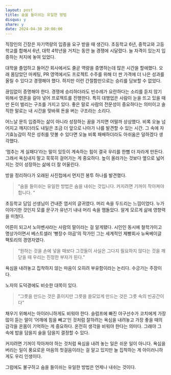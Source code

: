 ```yaml
---
layout: post
title: 숨을 들이쉬는 유일한 방법
disqus: y
share: y
date: 2024-04-30 20:00:00
---
```



직장인의 긴장은 자기역량의 입증을 요구 받을 때 생긴다. 초등학교 6년, 중학교와 고등학교를 합해서 6년, 대학 4학년을 거치는 동안 늘 경쟁에 시달렸다. 늘 자격이 있는지 입증하는 처지에 놓여 있었다. 

대학을 졸업하고 들어간 회사에서도 줄곧 역량을 증명하는데 많은 시간을 할애했다. 오래 몸담았던 마케팅, PR 영역에서도 프로젝트 수주를 위해 더 싼 가격에 더 나은 성과를 올릴 수 있다고 경쟁해야 했다. 하지만 이런 간절함만으로는 승리를 담보할 수 없었다. 

끊임없이 증명해야 한다. 경쟁에 승리하더라도 빈수레가 요란하다는 소리를 듣지 않기 위해서 영혼을 갈아 넣어 프로젝트를 진행한다. 특히 대행업은 사람이 눈을 뜨고 있을 때만 돈이 벌리는 구조를 가지고 있다. 좋은 말로 사람의 전문성이 중요하다는 의미이고 솔직한 말로는 내 시간을 맞바꿔 돈을 버는 구조라는 소리다. 

어느날 문득 입증하는 삶이 아니라 성장하는 꿈을 가지면 어떨까 상상했다. 비록 오늘 넘어지고 깨지더라도 내일은 조금 더 앞으로 나아가 나를 발견할 수 있는 시간. 그 속에 자기효능감이 작은 성취를 맛볼 수 있다면 오늘 비록 패배하더라도 아쉬움은 덜하겠다 생각했다. 

‘멈추는 게 실패다’라는 말이 있듯이 계속하는 힘이 결국 우리를 한뼘 더 자라게 만든다. 그래서 욕심내지 말고 묵묵히 걸어가는 게 중요하다. 높이 올라가는 것보다 옆으로 넓어지는 것이 성장하는 삶에 더 잘 어울린다.

방을 정리하다가 오래된 사진첩에서 먼지낀 봉투 하나를 발견했다. 

>“숨을 들이쉬는 유일한 방법은 숨을 내쉬는 것입니다. 커지려면 기꺼이 작아져야 합니다. “

초등학교 담임 선생님이 건내준 엽서의 글귀였다. 머리 속을 두드리는 느낌이었다. 누가 이야기한 것인지 모를 문구가 유년기 내내 머리 속을 맴돌았다. 알게 모르게 삶에 영향력을 미쳤다. 

어른이 되고서 노아벤샤라는 사람의 말이라는 걸 알게됐다. 시인인 동시에 철학가이고 명상가이면서 베스트셀러 ‘빵장수 야곱’의 작가인 그는 세계적인 제빵회사 뉴욕베이글 팩토리의 경영자였다.

>“원하는 것을 손에 넣을 때보다 그것들이 사실은 그다지 필요하지 않다는 것을 깨닫을 때 우리는 진정한 부자가 된다.”

욕심을 내려놓고 집착하지 않는 마음이 오히려 부유함이라는 논리다. 수긍가는 주장이다. 

노자의 도덕경에도 비슷한 대목이 있다. 

>“그릇을 만드는 것은 흙이지만 그릇을 쓸모있게 만드는 것은 그릇 속의 빈공간이다” 

채우기 위해서는 아이러니하게도 비워야 한다. 슬럼프에 빠진 야구선수가 코치에게 가장 많이 듣는 말이 ‘어깨에 힘을 빼고’인 것처럼 잘하려는 욕심을 내려놓고 가장 좋을 때의 감각을 온몸이 기억하는 게 중요하다. 온전히 생각을 비워야 한다는 의미다. 그래야 그 속에 밥을 담을지 술을 담을지 결정할 수 있다. 

커지려면 기꺼이 작아져야 하는 것처럼 욕심을 내려 놓는 일은 쉬운 일이 아니다. 욕심을 버리는 일이 풍요로운 마음의 첫걸음이라는 걸 알고 있지만 늘 집착하는 게 아이러니하게도 우리 인생이다.

그럼에도 불구하고 숨을 들이쉬는 유일한 방법은 언제나 내쉬는 것이다.